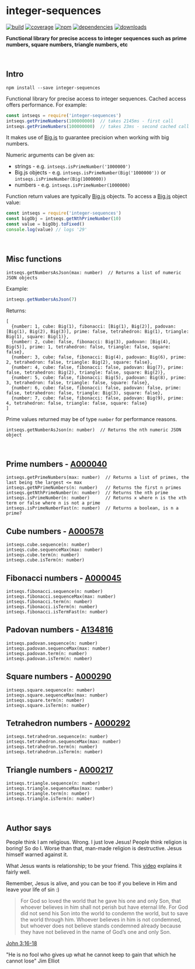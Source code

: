 # integer-sequences

[![build](https://img.shields.io/travis/danday74/integer-sequences/master.svg?label=linux)](https://travis-ci.org/danday74/integer-sequences)
[![coverage](https://coveralls.io/repos/github/danday74/integer-sequences/badge.svg)](https://coveralls.io/github/danday74/integer-sequences)
[![npm](https://img.shields.io/npm/v/integer-sequences.svg)](https://www.npmjs.com/package/integer-sequences)
[![dependencies](https://david-dm.org/danday74/integer-sequences/status.svg)](https://david-dm.org/danday74/integer-sequences)
[![downloads](https://img.shields.io/npm/dm/integer-sequences.svg)](https://www.npmjs.com/package/integer-sequences)

**Functional library for precise access to integer sequences such as prime numbers, square numbers, triangle numbers, etc**





<br>

## Intro

`npm install --save integer-sequences`

Functional library for precise access to integer sequences. Cached access offers performance. For example:

```javascript 1.7
const intseqs = require('integer-sequences')
intseqs.getPrimeNumbers(100000000)  // takes 2145ms - first call
intseqs.getPrimeNumbers(100000000)  // takes 23ms - second cached call
```

It makes use of [Big.js](http://mikemcl.github.io/big.js) to guarantee precision when working with big numbers.

Numeric arguments can be given as:
 
* strings - e.g. `intseqs.isPrimeNumber('1000000')`
* Big.js objects - e.g. `intseqs.isPrimeNumber(Big('1000000'))` or `intseqs.isPrimeNumber(Big(1000000))`
* numbers - e.g. `intseqs.isPrimeNumber(1000000)`

Function return values are typically [Big.js](http://mikemcl.github.io/big.js) objects. To access a [Big.js](http://mikemcl.github.io/big.js) object value:

```javascript 1.7
const intseqs = require('integer-sequences')
const bigObj = intseqs.getNthPrimeNumber(10)
const value = bigObj.toFixed()
console.log(value) // logs '29'
```





<br>

## Misc functions

```
intseqs.getNumbersAsJson(max: number)  // Returns a list of numeric JSON objects
```

Example:

```javascript 1.7
intseqs.getNumbersAsJson(7)
```

Returns:

```metadata json
[
  {number: 1, cube: Big(1), fibonacci: [Big(1), Big(2)], padovan: [Big(1), Big(2), Big(3)], prime: false, tetrahedron: Big(1), triangle: Big(1), square: Big(1)},
  {number: 2, cube: false, fibonacci: Big(3), padovan: [Big(4), Big(5)], prime: 1, tetrahedron: false, triangle: false, square: false},
  {number: 3, cube: false, fibonacci: Big(4), padovan: Big(6), prime: 2, tetrahedron: false, triangle: Big(2), square: false},
  {number: 4, cube: false, fibonacci: false, padovan: Big(7), prime: false, tetrahedron: Big(2), triangle: false, square: Big(2)},
  {number: 5, cube: false, fibonacci: Big(5), padovan: Big(8), prime: 3, tetrahedron: false, triangle: false, square: false},
  {number: 6, cube: false, fibonacci: false, padovan: false, prime: false, tetrahedron: false, triangle: Big(3), square: false},
  {number: 7, cube: false, fibonacci: false, padovan: Big(9), prime: 4, tetrahedron: false, triangle: false, square: false}
]
```

Prime values returned may be of type `number` for performance reasons.

```
intseqs.getNumberAsJson(n: number)  // Returns the nth numeric JSON object
```





<br>

## Prime numbers - [A000040](https://oeis.org/A000040)

```
intseqs.getPrimeNumbers(max: number)  // Returns a list of primes, the last being the largest <= max
intseqs.getNPrimeNumbers(n: number)   // Returns the first n primes
intseqs.getNthPrimeNumber(n: number)  // Returns the nth prime
intseqs.isPrimeNumber(n: number)      // Returns x where n is the xth term or false where n is not a prime
intseqs.isPrimeNumberFast(n: number)  // Returns a boolean, is n a prime?
```

## Cube numbers - [A000578](https://oeis.org/A000578)

```
intseqs.cube.sequence(n: number)
intseqs.cube.sequenceMax(max: number)
intseqs.cube.term(n: number)
intseqs.cube.isTerm(n: number)
```

## Fibonacci numbers - [A000045](https://oeis.org/A000045)

```
intseqs.fibonacci.sequence(n: number)
intseqs.fibonacci.sequenceMax(max: number)
intseqs.fibonacci.term(n: number)
intseqs.fibonacci.isTerm(n: number)
intseqs.fibonacci.isTermFast(n: number)
```

## Padovan numbers - [A134816](https://oeis.org/A134816)

```
intseqs.padovan.sequence(n: number)
intseqs.padovan.sequenceMax(max: number)
intseqs.padovan.term(n: number)
intseqs.padovan.isTerm(n: number)
```

## Square numbers - [A000290](https://oeis.org/A000290)

```
intseqs.square.sequence(n: number)
intseqs.square.sequenceMax(max: number)
intseqs.square.term(n: number)
intseqs.square.isTerm(n: number)
```

## Tetrahedron numbers - [A000292](https://oeis.org/A000292)

```
intseqs.tetrahedron.sequence(n: number)
intseqs.tetrahedron.sequenceMax(max: number)
intseqs.tetrahedron.term(n: number)
intseqs.tetrahedron.isTerm(n: number)
```

## Triangle numbers - [A000217](https://oeis.org/A000217)

```
intseqs.triangle.sequence(n: number)
intseqs.triangle.sequenceMax(max: number)
intseqs.triangle.term(n: number)
intseqs.triangle.isTerm(n: number)
```





<br>

## Author says

People think I am religious. Wrong. I just love Jesus! People think religion is boring! So do I. Worse than that, man-made religion is destructive. Jesus himself warned against it.

What Jesus wants is relationship; to be your friend. This [video](https://www.youtube.com/watch?v=1IAhDGYlpqY) explains it fairly well.

Remember, Jesus is alive, and you can be too if you believe in Him and leave your life of sin :)

> For God so loved the world that he gave his one and only Son, that whoever believes in him shall not perish but have eternal life. For God did not send his Son into the world to condemn the world, but to save the world through him. Whoever believes in him is not condemned, but whoever does not believe stands condemned already because they have not believed in the name of God’s one and only Son.

[John 3:16-18](https://www.bible.com/en-GB/bible/111/JHN.3.16-18.niv)

"He is no fool who gives up what he cannot keep to gain that which he cannot lose" Jim Elliot


